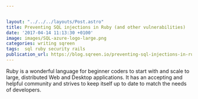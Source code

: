 ```yaml
---


layout: "../../../layouts/Post.astro"
title: Preventing SQL injections in Ruby (and other vulnerabilities)
date: '2017-04-14 11:13:30 +0100'
image: images/SQL-azure-logo-large.png
categories: writing sqreen
tags:  sql ruby security rails
publication_url: https://blog.sqreen.io/preventing-sql-injections-in-ruby/
---
```


Ruby is a wonderful language for beginner coders to start with and scale to large, distributed Web and Desktop applications. It has an accepting and helpful community and strives to keep itself up to date to match the needs of developers.
